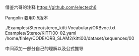 借鉴六哥的注释 https://github.com/electech6

Pangolin 要用0.5版本

./Examples/Stereo/stereo_kitti Vocabulary/ORBvoc.txt Examples/Stereo/KITTI00-02.yaml /home/finley/CODE/ORB_SLAM2/kitti00/dataset/sequences/00

中间添加一部分自己的理解以及公式推导
